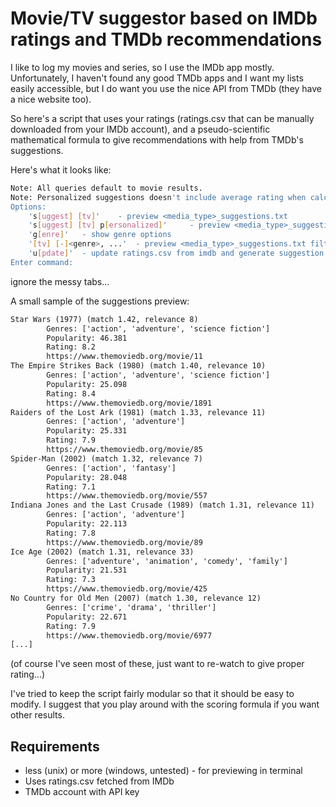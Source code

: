 # Movie/TV suggestor based on IMDb ratings and TMDb recommendations

I like to log my movies and series, so I use the IMDb app mostly. 
Unfortunately, I haven't found any good TMDb apps and I want my lists easily accessible, but I do want you use the nice API from TMDb (they have a nice website too).

So here's a script that uses your ratings (ratings.csv that can be manually downloaded from your IMDb account), and a pseudo-scientific mathematical formula to give recommendations with help from TMDb's suggestions.

Here's what it looks like:

``` bash
Note: All queries default to movie results.
Note: Personalized suggestions doesn't include average rating when calculating suggestions.
Options:
	's[uggest] [tv]' 	- preview <media_type>_suggestions.txt
	's[uggest] [tv] p[ersonalized]' 	- preview <media_type>_suggestions_p.txt
	'g[enre]' 	- show genre options
	'[tv] [-]<genre>, ...' 	- preview <media_type>_suggestions.txt filtered by genre[s]
	'u[pdate]' 	- update ratings.csv from imdb and generate suggestion files
Enter command: 
```
ignore the messy tabs...

A small sample of the suggestions preview:

```txt
Star Wars (1977) (match 1.42, relevance 8)
        Genres: ['action', 'adventure', 'science fiction']
        Popularity: 46.381
        Rating: 8.2
        https://www.themoviedb.org/movie/11
The Empire Strikes Back (1980) (match 1.40, relevance 10)
        Genres: ['action', 'adventure', 'science fiction']
        Popularity: 25.098
        Rating: 8.4
        https://www.themoviedb.org/movie/1891
Raiders of the Lost Ark (1981) (match 1.33, relevance 11)
        Genres: ['action', 'adventure']
        Popularity: 25.331
        Rating: 7.9
        https://www.themoviedb.org/movie/85
Spider-Man (2002) (match 1.32, relevance 7)
        Genres: ['action', 'fantasy']
        Popularity: 28.048
        Rating: 7.1
        https://www.themoviedb.org/movie/557
Indiana Jones and the Last Crusade (1989) (match 1.31, relevance 11)
        Genres: ['action', 'adventure']
        Popularity: 22.113
        Rating: 7.8
        https://www.themoviedb.org/movie/89
Ice Age (2002) (match 1.31, relevance 33)
        Genres: ['adventure', 'animation', 'comedy', 'family']
        Popularity: 21.531
        Rating: 7.3
        https://www.themoviedb.org/movie/425
No Country for Old Men (2007) (match 1.30, relevance 12)
        Genres: ['crime', 'drama', 'thriller']
        Popularity: 22.671
        Rating: 7.9
        https://www.themoviedb.org/movie/6977
[...]
```
(of course I've seen most of these, just want to re-watch to give proper rating...)

I've tried to keep the script fairly modular so that it should be easy to modify. 
I suggest that you play around with the scoring formula if you want other results.

## Requirements

* less (unix) or more (windows, untested) - for previewing in terminal
* Uses ratings.csv fetched from IMDb
* TMDb account with API key

